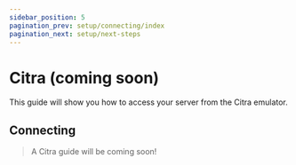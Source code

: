 ```yaml
---
sidebar_position: 5
pagination_prev: setup/connecting/index
pagination_next: setup/next-steps
---
```


# Citra (coming soon)

This guide will show you how to access your server from the Citra emulator.

## Connecting

> A Citra guide will be coming soon!
